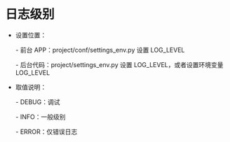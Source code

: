 # 日志级别

- 设置位置：

    \- 前台 APP：project/conf/settings_env.py 设置 LOG_LEVEL

    \- 后台代码：project/settings_env.py 设置 LOG_LEVEL，或者设置环境变量 LOG_LEVEL

- 取值说明：

    \- DEBUG：调试

    \- INFO：一般级别

    \- ERROR：仅错误日志
